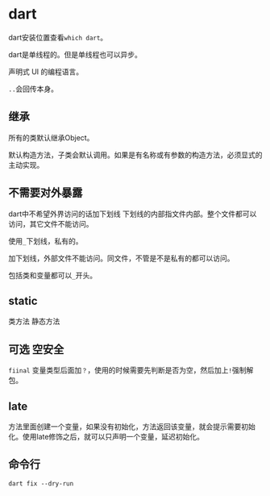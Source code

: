 # dart

dart安装位置查看`which dart`。

dart是单线程的。但是单线程也可以异步。

声明式 UI 的编程语言。

`..`会回传本身。

## 继承

所有的类默认继承Object。

默认构造方法，子类会默认调用。如果是有名称或有参数的构造方法，必须显式的主动实现。

## 不需要对外暴露

dart中不希望外界访问的话加下划线 下划线的内部指文件内部。整个文件都可以访问，其它文件不能访问。

使用`_`下划线，私有的。

加下划线，外部文件不能访问。同文件，不管是不是私有的都可以访问。

包括类和变量都可以`_`开头。

## static

类方法 静态方法

## 可选 空安全

`fiinal` 变量类型后面加`？`，使用的时候需要先判断是否为空，然后加上`!`强制解包。

## late

方法里面创建一个变量，如果没有初始化，方法返回该变量，就会提示需要初始化。使用late修饰之后，就可以只声明一个变量，延迟初始化。

## 命令行

```
dart fix --dry-run
```
